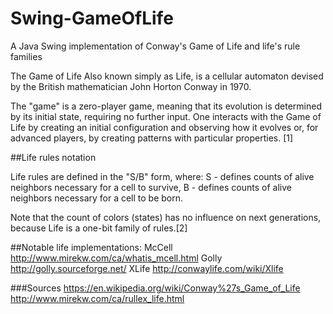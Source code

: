 # Swing-GameOfLife
A Java Swing implementation of Conway's Game of Life and life's rule families

The Game of Life
Also known simply as Life, is a cellular automaton devised by the British mathematician John Horton Conway in 1970.

The "game" is a zero-player game, meaning that its evolution is determined by its initial state, requiring no further input.
One interacts with the Game of Life by creating an initial configuration and observing how it evolves or, for advanced players,
by creating patterns with particular properties. [1]


##Life rules notation

Life rules are defined in the "S/B" form, where:
S - defines counts of alive neighbors necessary for a cell to survive,
B - defines counts of alive neighbors necessary for a cell to be born.

Note that the count of colors (states) has no influence on next generations, because Life is a one-bit family of rules.[2]


##Notable life implementations:
McCell http://www.mirekw.com/ca/whatis_mcell.html
Golly http://golly.sourceforge.net/
XLife http://conwaylife.com/wiki/Xlife


###Sources
https://en.wikipedia.org/wiki/Conway%27s_Game_of_Life
http://www.mirekw.com/ca/rullex_life.html
